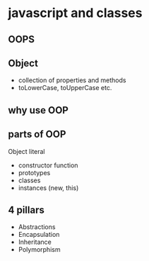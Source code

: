 # javascript and classes

## OOPS

## Object
- collection of properties and methods
- toLowerCase, toUpperCase etc.

## why use OOP

## parts of OOP
Object literal

- constructor function
- prototypes
- classes
- instances (new, this)


## 4 pillars
- Abstractions
- Encapsulation
- Inheritance
- Polymorphism
